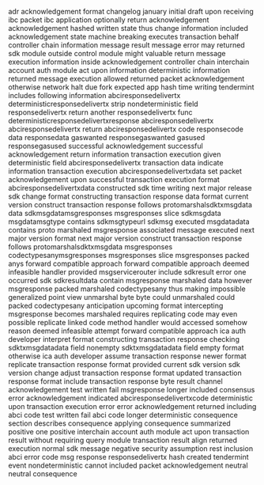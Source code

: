 adr acknowledgement format changelog january initial draft upon receiving ibc packet ibc application optionally return acknowledgement acknowledgement hashed written state thus change information included acknowledgement state machine breaking executes transaction behalf controller chain information message result message error may returned sdk module outside control module might valuable return message execution information inside acknowledgement controller chain interchain account auth module act upon information deterministic information returned message execution allowed returned packet acknowledgement otherwise network halt due fork expected app hash time writing tendermint includes following information abciresponsedelivertx deterministicresponsedelivertx strip nondeterministic field responsedelivertx return another responsedelivertx func deterministicresponsedelivertxresponse abciresponsedelivertx abciresponsedelivertx return abciresponsedelivertx code responsecode data responsedata gaswanted responsegaswanted gasused responsegasused successful acknowledgement successful acknowledgement return information transaction execution given deterministic field abciresponsedelivertx transaction data indicate information transaction execution abciresponsedelivertxdata set packet acknowledgement upon successful transaction execution format abciresponsedelivertxdata constructed sdk time writing next major release sdk change format constructing transaction response data format current version construct transaction response follows protomarshalsdktxmsgdata data sdkmsgdatamsgresponses msgresponses slice sdkmsgdata msgdatamsgtype contains sdkmsgtypeurl sdkmsg executed msgdatadata contains proto marshaled msgresponse associated message executed next major version format next major version construct transaction response follows protomarshalsdktxmsgdata msgresponses codectypesanymsgresponses msgresponses slice msgresponses packed anys forward compatible approach forward compatible approach deemed infeasible handler provided msgservicerouter include sdkresult error one occurred sdk sdkresultdata contain msgresponse marshaled data however msgresponse packed marshaled codectypesany thus making impossible generalized point view unmarshal byte byte could unmarshaled could packed codectypesany anticipation upcoming format intercepting msgresponse becomes marshaled requires replicating code may even possible replicate linked code method handler would accessed somehow reason deemed infeasible attempt forward compatible approach ica auth developer interpret format constructing transaction response checking sdktxmsgdatadata field nonempty sdktxmsgdatadata field empty format otherwise ica auth developer assume transaction response newer format replicate transaction response format provided current sdk version sdk version change adjust transaction response format updated transaction response format include transaction response byte result channel acknowledgement test written fail msgresponse longer included consensus error acknowledgement indicated abciresponsedelivertxcode deterministic upon transaction execution error error acknowledgement returned including abci code test written fail abci code longer deterministic consequence section describes consequence applying consequence summarized positive one positive interchain account auth module act upon transaction result without requiring query module transaction result align returned execution normal sdk message negative security assumption rest inclusion abci error code msg response responsedelivertx hash created tendermint event nondeterministic cannot included packet acknowledgement neutral neutral consequence